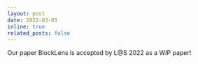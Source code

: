 ```yaml
---
layout: post
date: 2022-03-01
inline: true
related_posts: false
---
```


Our paper BlockLens is accepted by L@S 2022 as a WIP paper!